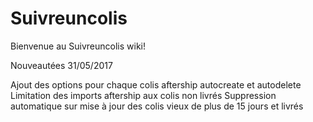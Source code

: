 # Suivreuncolis

Bienvenue au Suivreuncolis wiki!

Nouveautées 31/05/2017

Ajout des options pour chaque colis aftership autocreate et autodelete
Limitation des imports aftership aux colis non livrés
Suppression automatique sur mise à jour des colis vieux de plus de 15 jours et livrés
